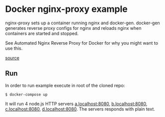 # Docker nginx-proxy example

nginx-proxy sets up a container running nginx and docker-gen. docker-gen generates reverse proxy configs for nginx and reloads nginx when containers are started and stopped.

See Automated Nginx Reverse Proxy for Docker for why you might want to use this.

[source](https://github.com/jwilder/nginx-proxy)

## Run

In order to run example execute in root of the cloned repo:

    $ docker-compose up

It will run 4 node.js HTTP servers [a.localhost:8080](http://a.localhost:8080), [b.localhost:8080](http://b.localhost:8080), [c.localhost:8080](http://c.localhost:8080), [d.localhost:8080](http://d.localhost:8080). The servers responds with plain text.
